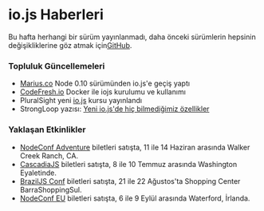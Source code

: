 # io.js Haberleri
Bu hafta herhangi bir sürüm yayınlanmadı, daha önceki sürümlerin hepsinin değişikliklerine göz atmak için[GitHub](https://github.com/nodejs/io.js/blob/master/CHANGELOG.md).

### Topluluk Güncellemeleri

* [Marius.co](https://twitter.com/edatrero/status/605040698992164864) Node 0.10 sürümünden io.js'e geçiş yaptı
* [CodeFresh.io](http://blog.codefresh.io/up-and-running-with-io-js-and-docker/) Docker ile iojs kurulumu ve kullanımı
* PluralSight yeni [io.js](http://www.marcusoft.net/2015/06/new-pluralsight-course-iojs-or-is-it.html) kursu yayınlandı
* StrongLoop yazısı: [Yeni io.js'de hiç bilmediğimiz özellikler](https://strongloop.com/strongblog/new-io-js-features-you-may-not-be-using/)

### Yaklaşan Etkinlikler

* [NodeConf Adventure](http://nodeconf.com/) biletleri satışta, 11 ile 14 Haziran arasında Walker Creek Ranch, CA.
* [CascadiaJS](http://2015.cascadiajs.com/) biletleri satışta, 8 ile 10 Temmuz arasında Washington Eyaletinde.
* [BrazilJS Conf](http://braziljs.com.br/) biletleri satışta, 21 ile 22 Ağustos'ta Shopping Center BarraShoppingSul.
* [NodeConf EU](http://nodeconf.eu/) biletleri satışta, 6 ile 9 Eylül arasında Waterford, İrlanda.